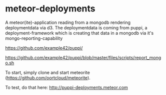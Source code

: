 meteor-deployments
==================

A meteor(ite)-application reading from a mongodb rendering deploymentdata via d3.
The deploymentdata is coming from puppi, a deployment-framework which is
creating that data in a mongodb via it's mongo-reporting-capability

https://github.com/example42/puppi/

https://github.com/example42/puppi/blob/master/files/scripts/report_mongo.sh

To start, simply clone and start meteorite (https://github.com/oortcloud/meteorite).

To test, do that here:
http://puppi-deployments.meteor.com
